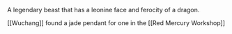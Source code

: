 A legendary beast that has a leonine face and ferocity of a dragon.

[[Wuchang]] found a jade pendant for one in the [[Red Mercury Workshop]]
